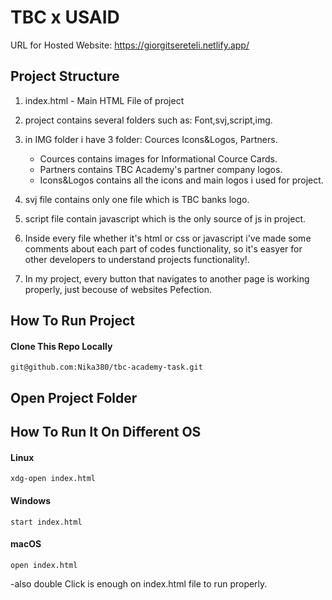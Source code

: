 
# TBC x USAID
URL for Hosted Website: https://giorgitsereteli.netlify.app/


## Project Structure
1. index.html - Main HTML File of project 
2. project contains several folders such as: Font,svj,script,img.
3. in IMG folder i have 3 folder: Cources Icons&Logos, Partners.
    - Cources contains images for Informational Cource Cards.
    - Partners contains TBC Academy's partner company logos.
    - Icons&Logos contains all the icons and main logos i used for project.
      
4. svj file contains only one file which is TBC banks logo.
5. script file contain javascript which is the only source of js in project.


6. Inside every file whether it's html or css or javascript i've made some comments
   about each part of codes functionality, so it's easyer for other developers to
   understand projects functionality!.
   
7. In my project, every button that navigates to another page is working properly, just becouse of
   websites Pefection.


## How To Run Project
#### Clone This Repo Locally
    git@github.com:Nika380/tbc-academy-task.git

## Open Project Folder

## How To Run It On Different OS

#### Linux
    xdg-open index.html

#### Windows
    start index.html
#### macOS
    open index.html

-also double Click is enough on index.html file to run properly.

